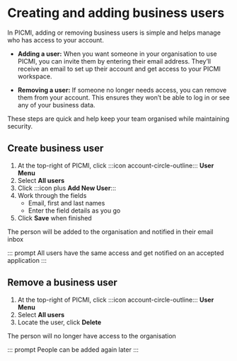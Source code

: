 # Creating and adding business users

In PICMI, adding or removing business users is simple and helps manage who has access to your account.

- **Adding a user:** When you want someone in your organisation to use PICMI, you can invite them by entering their email address. They’ll receive an email to set up their account and get access to your PICMI workspace.

- **Removing a user:** If someone no longer needs access, you can remove them from your account. This ensures they won’t be able to log in or see any of your business data.

These steps are quick and help keep your team organised while maintaining security.

<instructions>

## Create business user

1. At the top-right of PICMI, click :::icon account-circle-outline::: **User Menu**
2. Select **All users**
3. Click :::icon plus **Add New User**:::  
3. Work through the fields
    * Email, first and last names
    * Enter the field details as you go
4. Click **Save** when finished

The person will be added to the organisation and notified in their email inbox

::: prompt
All users have the same access and get notified on an accepted application
:::

</instructions>

<instructions>

## Remove a business user

1. At the top-right of PICMI, click :::icon account-circle-outline::: **User Menu**
2. Select **All users**
3. Locate the user, click **Delete**

The person will no longer have access to the organisation

::: prompt
People can be added again later
:::

</instructions>

